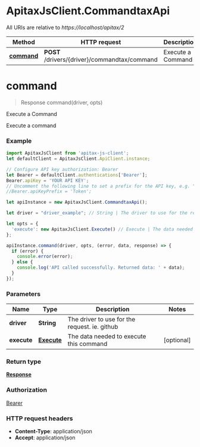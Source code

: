 # ApitaxJsClient.CommandtaxApi

All URIs are relative to *https://localhost/apitax/2*

Method | HTTP request | Description
------------- | ------------- | -------------
[**command**](CommandtaxApi.md#command) | **POST** /drivers/{driver}/commandtax/command | Execute a Command


<a name="command"></a>
# **command**
> Response command(driver, opts)

Execute a Command

Execute a command

### Example
```javascript
import ApitaxJsClient from 'apitax-js-client';
let defaultClient = ApitaxJsClient.ApiClient.instance;

// Configure API key authorization: Bearer
let Bearer = defaultClient.authentications['Bearer'];
Bearer.apiKey = 'YOUR API KEY';
// Uncomment the following line to set a prefix for the API key, e.g. "Token" (defaults to null)
//Bearer.apiKeyPrefix = 'Token';

let apiInstance = new ApitaxJsClient.CommandtaxApi();

let driver = "driver_example"; // String | The driver to use for the request. ie. github

let opts = { 
  'execute': new ApitaxJsClient.Execute() // Execute | The data needed to execute this command
};

apiInstance.command(driver, opts, (error, data, response) => {
  if (error) {
    console.error(error);
  } else {
    console.log('API called successfully. Returned data: ' + data);
  }
});
```

### Parameters

Name | Type | Description  | Notes
------------- | ------------- | ------------- | -------------
 **driver** | **String**| The driver to use for the request. ie. github | 
 **execute** | [**Execute**](Execute.md)| The data needed to execute this command | [optional] 

### Return type

[**Response**](Response.md)

### Authorization

[Bearer](../README.md#Bearer)

### HTTP request headers

 - **Content-Type**: application/json
 - **Accept**: application/json

